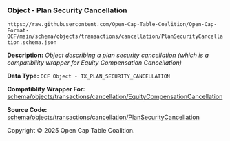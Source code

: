 ### Object - Plan Security Cancellation

`https://raw.githubusercontent.com/Open-Cap-Table-Coalition/Open-Cap-Format-OCF/main/schema/objects/transactions/cancellation/PlanSecurityCancellation.schema.json`

  **Description:** _Object describing a plan security cancellation (which is a compatibility wrapper for Equity Compensation Cancellation)_

  **Data Type:** `OCF Object - TX_PLAN_SECURITY_CANCELLATION`

  **Compatiblity Wrapper For:** [schema/objects/transactions/cancellation/EquityCompensationCancellation](./EquityCompensationCancellation.md)

  **Source Code:** [schema/objects/transactions/cancellation/PlanSecurityCancellation](../../../../../../schema/objects/transactions/cancellation/PlanSecurityCancellation.schema.json)

Copyright © 2025 Open Cap Table Coalition.

